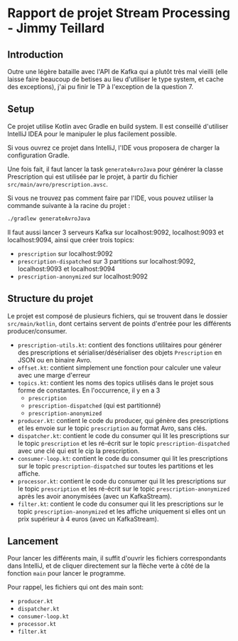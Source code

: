 # Rapport de projet Stream Processing - Jimmy Teillard

## Introduction

Outre une légère bataille avec l'API de Kafka qui a plutôt très mal vieilli 
(elle laisse faire beaucoup de betises au lieu d'utiliser le type system, et cache des exceptions),
j'ai pu finir le TP à l'exception de la question 7.

## Setup

Ce projet utilise Kotlin avec Gradle en build system.
Il est conseillé d'utiliser IntelliJ IDEA pour le manipuler le plus facilement possible.

Si vous ouvrez ce projet dans IntelliJ, l'IDE vous proposera de charger la configuration Gradle.

Une fois fait, il faut lancer la task `generateAvroJava` pour générer la classe Prescription
qui est utilisée par le projet, à partir du fichier `src/main/avro/prescription.avsc`.

Si vous ne trouvez pas comment faire par l'IDE, 
vous pouvez utiliser la commande suivante à la racine du projet :

```bash
./gradlew generateAvroJava
```

Il faut aussi lancer 3 serveurs Kafka sur localhost:9092, localhost:9093 et localhost:9094,
ainsi que créer trois topics:
- `prescription` sur localhost:9092
- `prescription-dispatched` sur 3 partitions sur localhost:9092, localhost:9093 et localhost:9094
- `prescription-anonymized` sur localhost:9092

## Structure du projet

Le projet est composé de plusieurs fichiers, 
qui se trouvent dans le dossier `src/main/kotlin`,
dont certains servent de points d'entrée pour les différents producer/consumer.

- `prescription-utils.kt`: contient des fonctions utilitaires pour générer des prescriptions
  et sérialiser/désérialiser des objets `Prescription` en JSON ou en binaire Avro.
- `offset.kt`: contient simplement une fonction pour calculer une valeur avec une marge d'erreur
- `topics.kt`: contient les noms des topics utilisés dans le projet sous forme de constantes.
  En l'occurrence, il y en a 3
    - `prescription`
    - `prescription-dispatched` (qui est partitionné)
    - `prescription-anonymized`
- `producer.kt`: contient le code du producer, qui génère des prescriptions et les envoie sur le topic `prescription` au format Avro, sans clés.
- `dispatcher.kt`: contient le code du consumer qui lit les prescriptions sur le topic `prescription` 
  et les ré-écrit sur le topic `prescription-dispatched` avec une clé qui est le cip la prescription.
- `consumer-loop.kt`: contient le code du consumer qui lit les prescriptions sur le topic `prescription-dispatched` 
  sur toutes les partitions et les affiche.
- `processor.kt`: contient le code du consumer qui lit les prescriptions sur le topic `prescription` 
  et les ré-écrit sur le topic `prescription-anonymized` après les avoir anonymisées (avec un KafkaStream).
- `filter.kt`: contient le code du consumer qui lit les prescriptions sur le topic `prescription-anonymized` 
  et les affiche uniquement si elles ont un prix supérieur à 4 euros (avec un KafkaStream).

## Lancement

Pour lancer les différents main, il suffit d'ouvrir les fichiers correspondants dans IntelliJ,
et de cliquer directement sur la flèche verte à côté de la fonction `main` pour lancer le programme.

Pour rappel, les fichiers qui ont des main sont:
- `producer.kt`
- `dispatcher.kt`
- `consumer-loop.kt`
- `processor.kt`
- `filter.kt`

